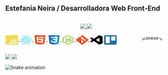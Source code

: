## Estefania Neira / Desarrolladora Web Front-End
<br>
<div align="center">
  <a href="https://github.com/EstefaniaNeira">
  <img height="180em" src="https://github-readme-stats.vercel.app/api?username=EstefaniaNeira&show_icons=true&theme=dracula&include_all_commits=true&count_private=true"/>
  <img height="180em" src="https://github-readme-stats.vercel.app/api/top-langs/?username=EstefaniaNeira&layout=compact&langs_count=7&theme=dracula"/>
</div>
<div style="display: inline_block"> <br>
  <img align="center" alt="Esnese-Js" height="30" width="40" src="https://raw.githubusercontent.com/devicons/devicon/master/icons/javascript/javascript-plain.svg">
  <img align="center" alt="Esnese-React" height="30" width="40" src="https://raw.githubusercontent.com/devicons/devicon/master/icons/react/react-original.svg">
  <img align="center" alt="Esnese-HTML" height="30" width="40" src="https://raw.githubusercontent.com/devicons/devicon/master/icons/html5/html5-original.svg">
  <img align="center" alt="Esnese-CSS" height="30" width="40" src="https://raw.githubusercontent.com/devicons/devicon/master/icons/css3/css3-original.svg">
  <img align="right" alt="Esnese-pic" height="150" style="border-radius:50px;" src="https://res.cloudinary.com/esnese/image/upload/v1645301064/download20220206163426_ppvwgp.png">
  <img align="center" alt="Esnese-Nodejs" height="30" width="40" src="https://raw.githubusercontent.com/devicons/devicon/master/icons/nodejs/nodejs-plain.svg">
  <img align="center" alt="Esnese-Git" height="30" width="40" src="https://raw.githubusercontent.com/devicons/devicon/master/icons/git/git-plain.svg">
  <img align="center" alt="Esnese-Vs" height="30" width="40" src="https://raw.githubusercontent.com/devicons/devicon/master/icons/vscode/vscode-plain.svg">
  <img align="center" alt="Esnese-Trello" height="30" width="40" src="https://raw.githubusercontent.com/devicons/devicon/master/icons/trello/trello-plain.svg">
</div>
  
  ##
  
<div> 
  <a href = "mailto:estefanianese@gmail.com"><img src="https://img.shields.io/badge/-Gmail-%23333?style=for-the-badge&logo=gmail&logoColor=white" target="_blank"></a>
  <a href="https://www.linkedin.com/in/estefania-neira/" target="_blank"><img src="https://img.shields.io/badge/-LinkedIn-%230077B5?style=for-the-badge&logo=linkedin&logoColor=white" target="_blank"></a> 
 
  ![Snake animation](https://github.com/EstefaniaNeira/EstefaniaNeira/blob/output/github-contribution-grid-snake.svg)
 
</div>
